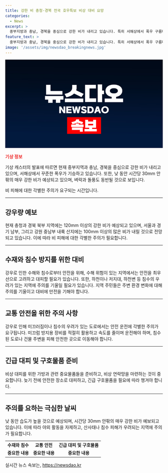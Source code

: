 ```yaml
---
title: 강한 비 충청·경북 전국 호우특보 비상 대비 요망
categories:
  - News
excerpt: >
  중부지방과 충남, 경북을 중심으로 강한 비가 내리고 있습니다. 특히 서해상에서 폭우 구름대가 유입 중이며, 서울과 경기 남부, 충청과 경북 북부에 호우특보가 발효 중입니다. 머지않아 서울에도 호우주의보가 내려질 예정이며, 앞으로 강하고 많은 비가 예상됩니다. 오늘 하루 동안 매우 강한 비와 벼락, 돌풍이 동반될 것으로 예상되니, 비 피해에 대한 각별한 주의가 필요합니다.
feature_text: >
  중부지방과 충남, 경북을 중심으로 강한 비가 내리고 있습니다. 특히 서해상에서 폭우 구름대가 유입 중이며, 서울과 경기 남부, 충청과 경북 북부에 호우특보가 발효 중입니다. 머지않아 서울에도 호우주의보가 내려질 예정이며, 앞으로 강하고 많은 비가 예상됩니다. 오늘 하루 동안 매우 강한 비와 벼락, 돌풍이 동반될 것으로 예상되니, 비 피해에 대한 각별한 주의가 필요합니다.
image: '/assets/img/newsdao_breakingnews.jpg'
---
```


<p><img src="/assets/img/newsdao_breakingnews.jpg" alt="ranknews 속보" /></p>

<p><b><span style="color: #ee2323;">기상 정보</span></b></p>

<p>기상 캐스터의 발표에 따르면 현재 중부지역과 충남, 경북을 중심으로 강한 비가 내리고 있으며, 서해상에서 꾸준한 폭우가 기승하고 있습니다. 또한, 낮 동안 시간당 30mm 안팎의 매우 강한 비가 예상되고 있으며, 벼락과 돌풍도 동반될 것으로 보입니다. </p>

<p>비 피해에 대한 각별한 주의가 요구되는 시간입니다.</p>

<hr>

<h2 data-ke-size="size26">강우량 예보</h2>

<p data-ke-size="size16">현재 충청과 경북 북부 지역에는 120mm 이상의 강한 비가 예상되고 있으며, 서울과 경기 남부, 그리고 강원 중남부 내륙 산지에는 100mm 이상의 많은 비가 내릴 것으로 전망되고 있습니다. 이에 따라 비 피해에 대한 각별한 주의가 필요합니다.</p>

<hr>

<h2 data-ke-size="size26">수재와 침수 방지를 위한 대비</h2>

<p data-ke-size="size16">강우로 인한 수해와 침수로부터 안전을 위해, 수해 위험이 있는 지역에서는 안전을 최우선으로 고려하고 대피할 필요가 있습니다. 또한, 하천이나 저지대, 하천변 등 침수의 우려가 있는 지역에 주의를 기울일 필요가 있습니다. 지역 주민들은 주변 환경 변화에 대해 주의를 기울이고 대비에 만전을 기해야 합니다.</p>

<hr>

<h2 data-ke-size="size26">교통 안전을 위한 주의 사항</h2>

<p data-ke-size="size16">강우로 인해 미끄러짐이나 침수의 우려가 있는 도로에서는 안전 운전에 각별한 주의가 요구됩니다. 미끄럼 방지용 장비를 적절히 활용하고 속도를 줄이며 운전해야 하며, 침수된 도로나 건물 주변을 피해 안전한 곳으로 이동해야 합니다.</p>

<hr>

<h2 data-ke-size="size26">긴급 대피 및 구호물품 준비</h2>

<p data-ke-size="size16">비상 대피를 위한 가방과 관련 중요물품들을 준비하고, 비상 연락망을 마련하는 것이 중요합니다. 늦기 전에 안전한 장소로 대피하고, 긴급 구호물품을 필요에 따라 챙겨야 합니다.</p>

<hr>

<h2 data-ke-size="size26">주의를 요하는 극심한 날씨</h2>

<p data-ke-size="size16">낮 동안 습도가 높을 것으로 예상되며, 시간당 30mm 안팎의 매우 강한 비가 예보되고 있습니다. 이에 따라 야외 활동을 자제하고, 산사태나 침수 피해가 우려되는 지역에 주의가 필요합니다.</p>

<table>
    <tbody>
        <tr>
            <td style="text-align: center; height: 17px;"><b>수재와 침수</b></td>
            <td style="text-align: center; height: 17px;"><b>교통 안전</b></td>
            <td style="text-align: center; height: 17px;"><b>긴급 대피 및 구호물품</b></td>
        </tr>
        <tr>
            <td style="text-align: center; height: 17px;"><b>중요한 내용</b></td>
            <td style="text-align: center; height: 17px;"><b>중요한 내용</b></td>
            <td style="text-align: center; height: 17px;"><b>중요한 내용</b></td>
        </tr>
    </tbody>
</table>
실시간 뉴스 속보는, <a href="https://newsdao.kr" rel="dofollow">https://newsdao.kr</a>


